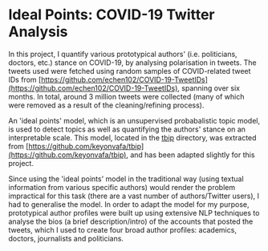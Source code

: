 # Ideal Points: COVID-19 Twitter Analysis

In this project, I quantify various prototypical authors' (i.e. politicians, doctors, etc.) stance on COVID-19, by analysing polarisation in tweets. The tweets used were fetched using random samples of COVID-related tweet IDs from [https://github.com/echen102/COVID-19-TweetIDs](https://github.com/echen102/COVID-19-TweetIDs), spanning over six months. In total, around 3 million tweets were collected (many of which were removed as a result of the cleaning/refining process).

An 'ideal points' model, which is an unsupervised probabalistic topic model, is used to detect topics as well as quantifying the authors' stance on an interpretable scale. This model, located in the [tbip](https://github.com/maxpaton/ideal-points/tree/main/tbip) directory, was extracted from [https://github.com/keyonvafa/tbip](https://github.com/keyonvafa/tbip), and has been adapted slightly for this project.

Since using the 'ideal points' model in the traditional way (using textual information from various specific authors) would render the problem impractical for this task (there are a vast number of authors/Twitter users), I had to generalise the model. In order to adapt the model for my purpose, prototypical author profiles were built up using extensive NLP techniques to analyse the bios (a brief description/intro) of the accounts that posted the tweets, which I used to create four broad author profiles: academics, doctors, journalists and politicians. 
